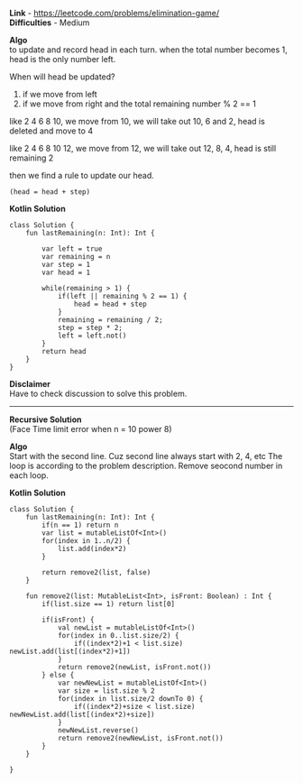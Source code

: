 **Link** - https://leetcode.com/problems/elimination-game/ <br>
**Difficulties** - Medium <br>

**Algo** <br>
 to update and record head in each turn. when the total number becomes 1, head is the only number left.

When will head be updated? <br>

1. if we move from left 
2. if we move from right and the total remaining number % 2 == 1

like 2 4 6 8 10, we move from 10, we will take out 10, 6 and 2, head is deleted and move to 4

like 2 4 6 8 10 12, we move from 12, we will take out 12, 8, 4, head is still remaining 2

then we find a rule to update our head.

`(head = head + step)`

**Kotlin Solution** <br>
```
class Solution {
    fun lastRemaining(n: Int): Int {        
        
        var left = true
        var remaining = n
        var step = 1
        var head = 1
        
        while(remaining > 1) {
            if(left || remaining % 2 == 1) {
                head = head + step
            }
            remaining = remaining / 2;
            step = step * 2;
            left = left.not()
        }
        return head
    }
}
```

**Disclaimer** <br>
Have to check discussion to solve this problem.

-----------


**Recursive Solution** <br>
(Face Time limit error when n = 10 power 8)

**Algo** <br>
Start with the second line. Cuz second line always start with 2, 4, etc
The loop is according to the problem description.
Remove seocond number in each loop.

**Kotlin Solution**
```
class Solution {
    fun lastRemaining(n: Int): Int {        
        if(n == 1) return n
        var list = mutableListOf<Int>()
        for(index in 1..n/2) {
            list.add(index*2)
        }
        
        return remove2(list, false)
    }

    fun remove2(list: MutableList<Int>, isFront: Boolean) : Int {
        if(list.size == 1) return list[0]
        
        if(isFront) {
            val newList = mutableListOf<Int>()
            for(index in 0..list.size/2) {
                if((index*2)+1 < list.size) newList.add(list[(index*2)+1])
            }
            return remove2(newList, isFront.not())
        } else {
            var newNewList = mutableListOf<Int>()
            var size = list.size % 2
            for(index in list.size/2 downTo 0) {
                if((index*2)+size < list.size) newNewList.add(list[(index*2)+size])
            }
            newNewList.reverse()
            return remove2(newNewList, isFront.not())
        }
    }

}
```